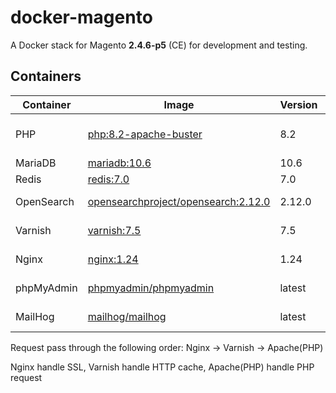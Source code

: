 # docker-magento

A Docker stack for Magento **2.4.6-p5** (CE) for development and testing.

## Containers

| Container  | Image                                                                                        | Version | Description         |
| ---------- | -------------------------------------------------------------------------------------------- | ------- | ------------------- |
| PHP        | [php:8.2-apache-buster](https://hub.docker.com/_/php)                                        | 8.2     | Magento source code |
| MariaDB    | [mariadb:10.6](https://hub.docker.com/_/mariadb)                                             | 10.6    | Database            |
| Redis      | [redis:7.0](https://hub.docker.com/_/redis)                                                  | 7.0     | Cache               |
| OpenSearch | [opensearchproject/opensearch:2.12.0](https://hub.docker.com/r/opensearchproject/opensearch) | 2.12.0  | Search Engine       |
| Varnish    | [varnish:7.5](https://hub.docker.com/_/varnish)                                              | 7.5     | HTTP Cache          |
| Nginx      | [nginx:1.24](https://hub.docker.com/_/nginx)                                                 | 1.24    | SSL Termination     |
| phpMyAdmin | [phpmyadmin/phpmyadmin](https://hub.docker.com/r/phpmyadmin/phpmyadmin)                      | latest  | Database GUI        |
| MailHog    | [mailhog/mailhog](https://hub.docker.com/r/mailhog/mailhog)                                  | latest  | Email Testing       |

Request pass through the following order: Nginx -> Varnish -> Apache(PHP)

Nginx handle SSL, Varnish handle HTTP cache, Apache(PHP) handle PHP request
